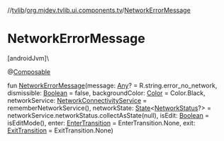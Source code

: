 //[tvlib](../../index.md)/[org.mjdev.tvlib.ui.components.tv](index.md)/[NetworkErrorMessage](-network-error-message.md)

# NetworkErrorMessage

[androidJvm]\

@[Composable](https://developer.android.com/reference/kotlin/androidx/compose/runtime/Composable.html)

fun [NetworkErrorMessage](-network-error-message.md)(message: [Any](https://kotlinlang.org/api/latest/jvm/stdlib/kotlin/-any/index.html)? = R.string.error_no_network, dismissible: [Boolean](https://kotlinlang.org/api/latest/jvm/stdlib/kotlin/-boolean/index.html) = false, backgroundColor: [Color](https://developer.android.com/reference/kotlin/androidx/compose/ui/graphics/Color.html) = Color.Black, networkService: [NetworkConnectivityService](../org.mjdev.tvlib.network/-network-connectivity-service/index.md) = rememberNetworkService(), networkState: [State](https://developer.android.com/reference/kotlin/androidx/compose/runtime/State.html)&lt;[NetworkStatus](../org.mjdev.tvlib.network/-network-status/index.md)?&gt; = networkService.networkStatus.collectAsState(null), isEdit: [Boolean](https://kotlinlang.org/api/latest/jvm/stdlib/kotlin/-boolean/index.html) = isEditMode(), enter: [EnterTransition](https://developer.android.com/reference/kotlin/androidx/compose/animation/EnterTransition.html) = EnterTransition.None, exit: [ExitTransition](https://developer.android.com/reference/kotlin/androidx/compose/animation/ExitTransition.html) = ExitTransition.None)
